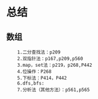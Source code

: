 # 总结
## 数组
        1.二分查找法：p209
        2.双指针法：p167,p209,p560
        3.map，set法：p219，p268,P442
        4.位操作：P268
        5.下标法：P414，P442
        6.dfs,bfs:
        7.分析法（其他方法）：p561,p565